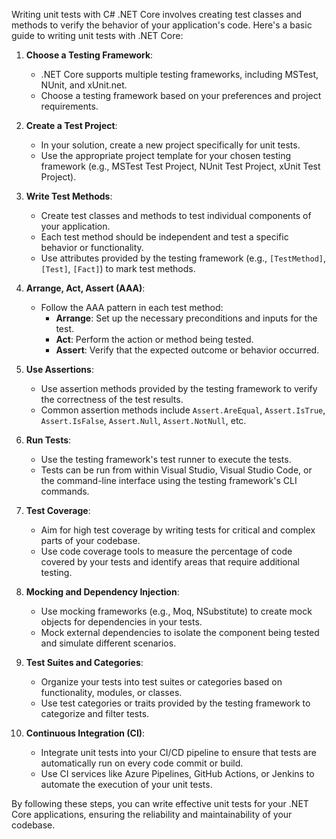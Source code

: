 Writing unit tests with C# .NET Core involves creating test classes and methods to verify the behavior of your application's code. Here's a basic guide to writing unit tests with .NET Core:

1. **Choose a Testing Framework**:
   - .NET Core supports multiple testing frameworks, including MSTest, NUnit, and xUnit.net.
   - Choose a testing framework based on your preferences and project requirements.

2. **Create a Test Project**:
   - In your solution, create a new project specifically for unit tests.
   - Use the appropriate project template for your chosen testing framework (e.g., MSTest Test Project, NUnit Test Project, xUnit Test Project).

3. **Write Test Methods**:
   - Create test classes and methods to test individual components of your application.
   - Each test method should be independent and test a specific behavior or functionality.
   - Use attributes provided by the testing framework (e.g., `[TestMethod]`, `[Test]`, `[Fact]`) to mark test methods.

4. **Arrange, Act, Assert (AAA)**:
   - Follow the AAA pattern in each test method:
     - **Arrange**: Set up the necessary preconditions and inputs for the test.
     - **Act**: Perform the action or method being tested.
     - **Assert**: Verify that the expected outcome or behavior occurred.

5. **Use Assertions**:
   - Use assertion methods provided by the testing framework to verify the correctness of the test results.
   - Common assertion methods include `Assert.AreEqual`, `Assert.IsTrue`, `Assert.IsFalse`, `Assert.Null`, `Assert.NotNull`, etc.

6. **Run Tests**:
   - Use the testing framework's test runner to execute the tests.
   - Tests can be run from within Visual Studio, Visual Studio Code, or the command-line interface using the testing framework's CLI commands.

7. **Test Coverage**:
   - Aim for high test coverage by writing tests for critical and complex parts of your codebase.
   - Use code coverage tools to measure the percentage of code covered by your tests and identify areas that require additional testing.

8. **Mocking and Dependency Injection**:
   - Use mocking frameworks (e.g., Moq, NSubstitute) to create mock objects for dependencies in your tests.
   - Mock external dependencies to isolate the component being tested and simulate different scenarios.

9. **Test Suites and Categories**:
   - Organize your tests into test suites or categories based on functionality, modules, or classes.
   - Use test categories or traits provided by the testing framework to categorize and filter tests.

10. **Continuous Integration (CI)**:
    - Integrate unit tests into your CI/CD pipeline to ensure that tests are automatically run on every code commit or build.
    - Use CI services like Azure Pipelines, GitHub Actions, or Jenkins to automate the execution of your unit tests.

By following these steps, you can write effective unit tests for your .NET Core applications, ensuring the reliability and maintainability of your codebase.